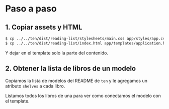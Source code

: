 # Paso a paso

## 1. Copiar assets y HTML

```sh
$ cp ../../ten/dist/reading-list/stylesheets/main.css app/styles/app.css
$ cp ../../ten/dist/reading-list/index.html app/templates/application.hbs
```

Y dejar en el template solo la parte del contenido.

## 2. Obtener la lista de libros de un modelo

Copiamos la lista de modelos del README de `ten` y le agregamos un atributo
`shelves` a cada libro.

Listamos todos los libros de una para ver como conectamos el modelo con el
template.
